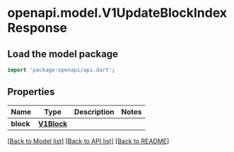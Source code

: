 # openapi.model.V1UpdateBlockIndexResponse

## Load the model package
```dart
import 'package:openapi/api.dart';
```

## Properties
Name | Type | Description | Notes
------------ | ------------- | ------------- | -------------
**block** | [**V1Block**](V1Block.md) |  | 

[[Back to Model list]](../README.md#documentation-for-models) [[Back to API list]](../README.md#documentation-for-api-endpoints) [[Back to README]](../README.md)


